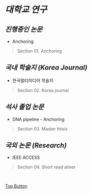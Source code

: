 *대학교 연구*
=====  
*진행중인 논문*
-----  
- Anchoring  
> Section 01. Anchoring

*국내 학술지 (Korea Journal)*
-----  
- 한국멀티미디어 학술지  
> Section 02. Korea journal  

*석사 졸업 논문*
-----  
- DNA pipeline - Anchoring  
> Section 03. Master thisis  

*국외 논문 (Research)*
-----  
- IEEE ACCESS  
> Section 04. Short read aliner  

<br>

[Top Button](#)
